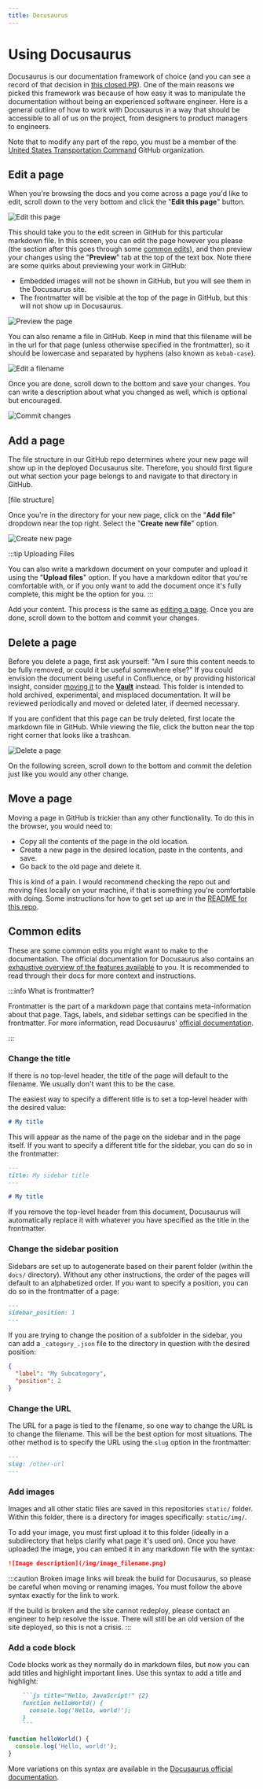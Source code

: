 ```yaml
---
title: Docusaurus
---
```

# Using Docusaurus 

Docusaurus is our documentation framework of choice (and you can see a record of that decision in [this closed PR](https://github.com/transcom/mymove/pull/6869)). One of the main reasons we picked this framework was because of how easy it was to manipulate the documentation without being an experienced software engineer. Here is a general outline of how to work with Docusaurus in a way that should be accessible to all of us on the project, from designers to product managers to engineers. 

Note that to modify any part of the repo, you must be a member of the [United States Transportation Command](https://github.com/transcom) GitHub organization.

## Edit a page

When you're browsing the docs and you come across a page you'd like to edit, scroll down to the very bottom and click the "**Edit this page**" button.

![Edit this page](/img/docusaurus/edit_this_page.png)

This should take you to the edit screen in GitHub for this particular markdown file. In this screen, you can edit the page however you please (the section after this goes through some [common edits](#common-edits)), and then preview your changes using the "**Preview**" tab at the top of the text box. Note there are some quirks about previewing your work in GitHub:

* Embedded images will not be shown in GitHub, but you will see them in the Docusaurus site.
* The frontmatter will be visible at the top of the page in GitHub, but this will not show up in Docusaurus.

![Preview the page](/img/docusaurus/preview_page.png)

You can also rename a file in GitHub. Keep in mind that this filename will be in the url for that page (unless otherwise specified in the frontmatter), so it should be lowercase and separated by hyphens (also known as `kebab-case`).

![Edit a filename](/img/docusaurus/edit_filename.png)

Once you are done, scroll down to the bottom and save your changes. You can write a description about what you changed as well, which is optional but encouraged.

![Commit changes](/img/docusaurus/commit_changes.png)

## Add a page

The file structure in our GitHub repo determines where your new page will show up in the deployed Docusaurus site. Therefore, you should first figure out what section your page belongs to and navigate to that directory in GitHub.

[file structure]

Once you're in the directory for your new page, click on the "**Add file**" dropdown near the top right. Select the "**Create new file**" option.

![Create new page](/img/docusaurus/create_new_page.png)

:::tip Uploading Files

You can also write a markdown document on your computer and upload it using the "**Upload files**" option. If you have a markdown editor that you're comfortable with, or if you only want to add the document once it's fully complete, this might be the option for you.
:::

Add your content. This process is the same as [editing a page](#common-edits). Once you are done, scroll down to the bottom and commit your changes.

## Delete a page

Before you delete a page, first ask yourself: "Am I sure this content needs to be fully removed, or could it be useful somewhere else?" If you could envision the document being useful in Confluence, or by providing historical insight, consider [moving it](#move-a-page) to the **[Vault](../../vault/index.md)** instead. This folder is intended to hold archived, experimental, and misplaced documentation. It will be reviewed periodically and moved or deleted later, if deemed necessary. 

If you are confident that this page can be truly deleted, first locate the markdown file in GitHub. While viewing the file, click the button near the top right corner that looks like a trashcan. 

![Delete a page](/img/docusaurus/delete_page.png)

On the following screen, scroll down to the bottom and commit the deletion just like you would any other change.

## Move a page

Moving a page in GitHub is trickier than any other functionality. To do this in the browser, you would need to:

* Copy all the contents of the page in the old location.
* Create a new page in the desired location, paste in the contents, and save.
* Go back to the old page and delete it.

This is kind of a pain. I would recommend checking the repo out and moving files locally on your machine, if that is something you're comfortable with doing. Some instructions for how to get set up are in the [README for this repo](https://github.com/transcom/mymove-docs#running-locally-on-macos).

## Common edits

These are some common edits you might want to make to the documentation. The official documentation for Docusaurus also contains an [exhaustive overview of the features available](https://docusaurus.io/docs/markdown-features) to you. It is recommended to read through their docs for more context and instructions.

:::info What is frontmatter?

Frontmatter is the part of a markdown page that contains meta-information about that page. Tags, labels, and sidebar settings can be specified in the frontmatter. For more information, read Docusaurus' [official documentation](https://docusaurus.io/docs/api/plugins/@docusaurus/plugin-content-docs#markdown-frontmatter).

:::

### Change the title

If there is no top-level header, the title of the page will default to the filename. We usually don't want this to be the case.

The easiest way to specify a different title is to set a top-level header with the desired value:

```md
# My title
```

This will appear as the name of the page on the sidebar and in the page itself. If you want to specify a different title for the sidebar, you can do so in the frontmatter:

```md
---
title: My sidebar title
---

# My title
```

If you remove the top-level header from this document, Docusaurus will automatically replace it with whatever you have specified as the title in the frontmatter.

### Change the sidebar position

Sidebars are set up to autogenerate based on their parent folder (within the `docs/` directory). Without any other instructions, the order of the pages will default to an alphabetized order. If you want to specify a position, you can do so in the frontmatter of a page:

```md
---
sidebar_position: 1
---
```

If you are trying to change the position of a subfolder in the sidebar, you can add a `_category_.json` file to the directory in question with the desired position:

```json
{
  "label": "My Subcategory",
  "position": 2
}
```

### Change the URL

The URL for a page is tied to the filename, so one way to change the URL is to change the filename. This will be the best option for most situations. The other method is to specify the URL using the `slug` option in the frontmatter:

```md
---
slug: /other-url
---
```

### Add images

Images and all other static files are saved in this repositories `static/` folder. Within this folder, there is a directory for images specifically: `static/img/`. 

To add your image, you must first upload it to this folder (ideally in a subdirectory that helps clarify what page it's used on). Once you have uploaded the image, you can embed it in any markdown file with the syntax:

```md
![Image description](/img/image_filename.png)
```

:::caution
Broken image links will break the build for Docusaurus, so please be careful when moving or renaming images. You must follow the above syntax exactly for the link to work. 

If the build is broken and the site cannot redeploy, please contact an engineer to help resolve the issue. There will still be an old version of the site deployed, so this is not a crisis.
:::

### Add a code block

Code blocks work as they normally do in markdown files, but now you can add titles and highlight important lines. Use this syntax to add a title and highlight:

```md
    ```js title="Hello, JavaScript!" {2}
    function helloWorld() {
      console.log('Hello, world!');
    }
    ```
```

```js title="Hello, JavaScript!" {2}
function helloWorld() {
  console.log('Hello, world!');
}
```

More variations on this syntax are available in the [Docusaurus official documentation](https://docusaurus.io/docs/markdown-features/code-blocks).
